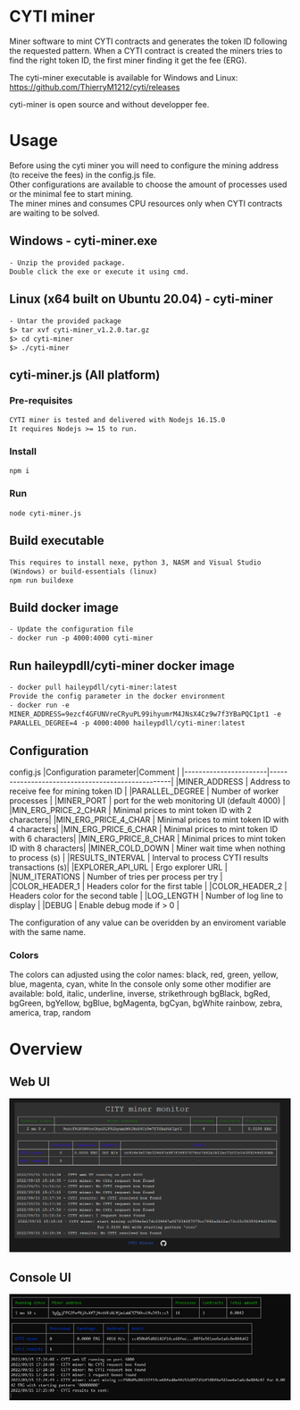 # CYTI miner

Miner software to mint CYTI contracts and generates the token ID following the requested pattern.
When a CYTI contract is created the miners tries to find the right token ID, the first miner finding it get the fee (ERG).

The cyti-miner executable is available for Windows and Linux:<br />
https://github.com/ThierryM1212/cyti/releases

cyti-miner is open source and without developper fee.

# Usage
Before using the cyti miner you will need to configure the mining address (to receive the fees) in the config.js file.<br />
Other configurations are available to choose the amount of processes used or the minimal fee to start mining.<br />
The miner mines and consumes CPU resources only when CYTI contracts are waiting to be solved.

## Windows - cyti-miner.exe
    - Unzip the provided package.
    Double click the exe or execute it using cmd.

## Linux (x64 built on Ubuntu 20.04) - cyti-miner
    - Untar the provided package
    $> tar xvf cyti-miner_v1.2.0.tar.gz
    $> cd cyti-miner
    $> ./cyti-miner

## cyti-miner.js (All platform)
### Pre-requisites
    CYTI miner is tested and delivered with Nodejs 16.15.0
    It requires Nodejs >= 15 to run.

### Install
    npm i

### Run
    node cyti-miner.js

## Build executable
    This requires to install nexe, python 3, NASM and Visual Studio (Windows) or build-essentials (linux)
    npm run buildexe

## Build docker image
    - Update the configuration file
    - docker run -p 4000:4000 cyti-miner

## Run haileypdll/cyti-miner docker image
    - docker pull haileypdll/cyti-miner:latest
    Provide the config parameter in the docker environment
    - docker run -e MINER_ADDRESS=9ezcf4GFUNVreCRyuPL99ihyumrM4JNsX4Cz9w7f3YBaPQC1pt1 -e PARALLEL_DEGREE=4 -p 4000:4000 haileypdll/cyti-miner:latest

## Configuration
config.js
|Configuration parameter|Comment                                           |
|-----------------------|--------------------------------------------------|
|MINER_ADDRESS          | Address to receive fee for mining token ID       |
|PARALLEL_DEGREE        | Number of worker processes                       |
|MINER_PORT             | port for the web monitoring UI (default 4000)    |
|MIN_ERG_PRICE_2_CHAR   | Minimal prices to mint token ID with 2 characters|
|MIN_ERG_PRICE_4_CHAR   | Minimal prices to mint token ID with 4 characters|
|MIN_ERG_PRICE_6_CHAR   | Minimal prices to mint token ID with 6 characters|
|MIN_ERG_PRICE_8_CHAR   | Minimal prices to mint token ID with 8 characters|
|MINER_COLD_DOWN        | Miner wait time when nothing to process (s)      |
|RESULTS_INTERVAL       | Interval to process CYTI results transactions (s)|
|EXPLORER_API_URL       | Ergo explorer URL                                |
|NUM_ITERATIONS         | Number of tries per process per try              |
|COLOR_HEADER_1         | Headers color for the first table                |
|COLOR_HEADER_2         | Headers color for the second table               |
|LOG_LENGTH             | Number of log line to display                    |
|DEBUG                  | Enable debug mode if > 0                         |

The configuration of any value can be overidden by an enviroment variable with the same name.

### Colors
The colors can adjusted using the color names:
    black, red, green, yellow, blue, magenta, cyan, white
In the console only some other modifier are available:
    bold, italic, underline, inverse, strikethrough
    bgBlack, bgRed, bgGreen, bgYellow, bgBlue, bgMagenta, bgCyan, bgWhite
    rainbow, zebra, america, trap, random


# Overview
## Web UI
![CITY miner web UI](./miner_web_UI.png)

## Console UI
![CITY miner console UI](./miner_console_UI.png)
